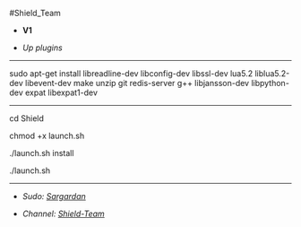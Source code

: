 #Shield_Team

* **V1**

* *Up plugins*


-------------------------------

sudo apt-get install libreadline-dev libconfig-dev libssl-dev lua5.2 liblua5.2-dev libevent-dev make unzip git redis-server g++ libjansson-dev libpython-dev expat libexpat1-dev

--------------------------------

cd Shield

chmod +x launch.sh

./launch.sh install

./launch.sh

--------------------------------

* *Sudo: [Sargardan](https://telegram.me/xxx_sargardan_xxx)*

* *Channel: [Shield-Team](https://telegram.me/Shield-Team)*
